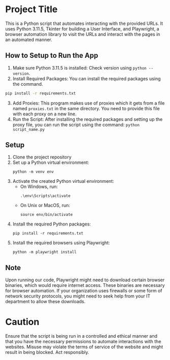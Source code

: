 # Project Title

This is a Python script that automates interacting with the provided URLs. It uses Python 3.11.5, Tkinter for building a User Interface, and Playwright, a browser automation library to visit the URLs and interact with the pages in an automated manner.

## How to Setup to Run the App

1. Make sure Python 3.11.5 is installed: Check version using `python --version`.
2. Install Required Packages: You can install the required packages using the command.
```bash
pip install -r requirements.txt
```
3. Add Proxies: This program makes use of proxies which it gets from a file named `proxies.txt` in the same directory. You need to provide this file with each proxy on a new line.
4. Run the Script: After installing the required packages and setting up the proxy file, you can run the script using the command: `python script_name.py`

## Setup

1. Clone the project repository
2. Set up a Python virtual environment:
   ```
   python -m venv env
   ```
3. Activate the created Python virtual environment:
   - On Windows, run:
     ```
     .\env\Scripts\activate
     ```
   - On Unix or MacOS, run:
     ```
     source env/bin/activate
     ```
4. Install the required Python packages:
   ```
   pip install -r requirements.txt
   ```
5. Install the required browsers using Playwright:
   ```
   python -m playwright install
   ```

## Note

Upon running our code, Playwright might need to download certain browser binaries, which would require internet access. These binaries are necessary for browser automation. If your organization uses firewalls or some form of network security protocols, you might need to seek help from your IT department to allow these downloads.


# Caution

Ensure that the script is being run in a controlled and ethical manner and that you have the necessary permissions to automate interactions with the websites. Misuse may violate the terms of service of the website and might result in being blocked. Act responsibly.